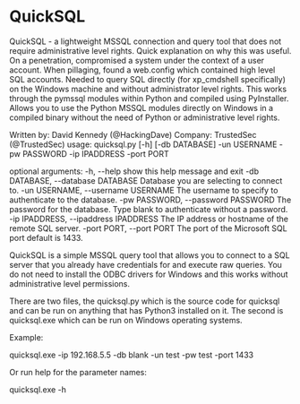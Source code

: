 # QuickSQL

                                                              
QuickSQL - a lightweight MSSQL connection and query tool that does not require  administrative level rights. Quick explanation on why this was useful. On a penetration, compromised a system under the context of a user account. When pillaging, found a web.config which contained high level SQL accounts. Needed to query SQL directly (for xp_cmdshell specifically) on the Windows machine and without administrator level rights. This works through the pymssql modules within Python and compiled using PyInstaller. Allows you to use the Python MSSQL modules directly on Windows in a compiled binary without the need of Python or administrative level rights. 

Written by: David Kennedy (@HackingDave)
Company: TrustedSec (@TrustedSec)
usage: quicksql.py [-h] [-db DATABASE] -un USERNAME -pw PASSWORD -ip IPADDRESS
                   -port PORT

optional arguments:
  -h, --help            show this help message and exit
  -db DATABASE, --database DATABASE
                        Database you are selecting to connect to.
  -un USERNAME, --username USERNAME
                        The username to specify to authenticate to the
                        database.
  -pw PASSWORD, --password PASSWORD
                        The password for the database. Type blank to
                        authenticate without a password.
  -ip IPADDRESS, --ipaddress IPADDRESS
                        The IP address or hostname of the remote SQL server.
  -port PORT, --port PORT
                        The port of the Microsoft SQL port default is 1433.

QuickSQL is a simple MSSQL query tool that allows you to connect to a SQL server that you already have credentials for and execute raw queries. You do not need to install the ODBC drivers for Windows and this works without administrative level permissions. 

There are two files, the quicksql.py which is the source code for quicksql and can be run on anything that has Python3 installed on it. The second is quicksql.exe which can be run on Windows operating systems.

Example:

quicksql.exe -ip 192.168.5.5 -db blank -un test -pw test -port 1433

Or run help for the parameter names:

quicksql.exe -h
